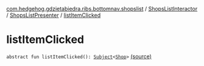 [com.hedgehog.gdzietabiedra.ribs.bottomnav.shopslist](../../index.md) / [ShopsListInteractor](../index.md) / [ShopsListPresenter](index.md) / [listItemClicked](./list-item-clicked.md)

# listItemClicked

`abstract fun listItemClicked(): `[`Subject`](http://reactivex.io/RxJava/javadoc/io/reactivex/subjects/Subject.html)`<`[`Shop`](../../../com.hedgehog.gdzietabiedra.domain/-shop/index.md)`>` [(source)](https://github.com/asvid/GdzieTaBiedra/tree/master/app/src/main/java/com/hedgehog/gdzietabiedra/ribs/bottomnav/shopslist/ShopsListInteractor.kt#L127)